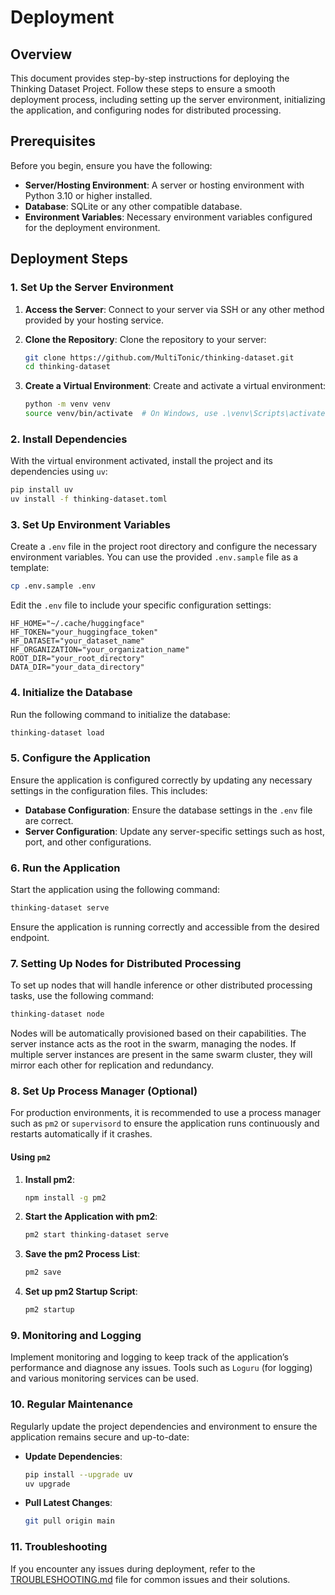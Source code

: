 # Deployment

## Overview

This document provides step-by-step instructions for deploying the Thinking Dataset Project. Follow these steps to ensure a smooth deployment process, including setting up the server environment, initializing the application, and configuring nodes for distributed processing.

## Prerequisites

Before you begin, ensure you have the following:

- **Server/Hosting Environment**: A server or hosting environment with Python 3.10 or higher installed.
- **Database**: SQLite or any other compatible database.
- **Environment Variables**: Necessary environment variables configured for the deployment environment.

## Deployment Steps

### 1. Set Up the Server Environment

1. **Access the Server**: Connect to your server via SSH or any other method provided by your hosting service.

2. **Clone the Repository**: Clone the repository to your server:
   ```bash
   git clone https://github.com/MultiTonic/thinking-dataset.git
   cd thinking-dataset
   ```

3. **Create a Virtual Environment**: Create and activate a virtual environment:
   ```bash
   python -m venv venv
   source venv/bin/activate  # On Windows, use .\venv\Scripts\activate
   ```

### 2. Install Dependencies

With the virtual environment activated, install the project and its dependencies using `uv`:
```bash
pip install uv
uv install -f thinking-dataset.toml
```

### 3. Set Up Environment Variables

Create a `.env` file in the project root directory and configure the necessary environment variables. You can use the provided `.env.sample` file as a template:
```bash
cp .env.sample .env
```
Edit the `.env` file to include your specific configuration settings:
```plaintext
HF_HOME="~/.cache/huggingface"
HF_TOKEN="your_huggingface_token"
HF_DATASET="your_dataset_name"
HF_ORGANIZATION="your_organization_name"
ROOT_DIR="your_root_directory"
DATA_DIR="your_data_directory"
```

### 4. Initialize the Database

Run the following command to initialize the database:
```bash
thinking-dataset load
```

### 5. Configure the Application

Ensure the application is configured correctly by updating any necessary settings in the configuration files. This includes:

- **Database Configuration**: Ensure the database settings in the `.env` file are correct.
- **Server Configuration**: Update any server-specific settings such as host, port, and other configurations.

### 6. Run the Application

Start the application using the following command:
```bash
thinking-dataset serve
```
Ensure the application is running correctly and accessible from the desired endpoint.

### 7. Setting Up Nodes for Distributed Processing

To set up nodes that will handle inference or other distributed processing tasks, use the following command:
```bash
thinking-dataset node
```
Nodes will be automatically provisioned based on their capabilities. The server instance acts as the root in the swarm, managing the nodes. If multiple server instances are present in the same swarm cluster, they will mirror each other for replication and redundancy.

### 8. Set Up Process Manager (Optional)

For production environments, it is recommended to use a process manager such as `pm2` or `supervisord` to ensure the application runs continuously and restarts automatically if it crashes.

#### Using `pm2`
1. **Install pm2**:
   ```bash
   npm install -g pm2
   ```

2. **Start the Application with pm2**:
   ```bash
   pm2 start thinking-dataset serve
   ```

3. **Save the pm2 Process List**:
   ```bash
   pm2 save
   ```

4. **Set up pm2 Startup Script**:
   ```bash
   pm2 startup
   ```

### 9. Monitoring and Logging

Implement monitoring and logging to keep track of the application’s performance and diagnose any issues. Tools such as `Loguru` (for logging) and various monitoring services can be used.

### 10. Regular Maintenance

Regularly update the project dependencies and environment to ensure the application remains secure and up-to-date:

- **Update Dependencies**:
  ```bash
  pip install --upgrade uv
  uv upgrade
  ```

- **Pull Latest Changes**:
  ```bash
  git pull origin main
  ```

### 11. Troubleshooting

If you encounter any issues during deployment, refer to the [TROUBLESHOOTING.md](TROUBLESHOOTING.md) file for common issues and their solutions.
